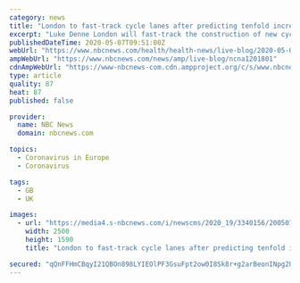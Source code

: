 ```yaml
---
category: news
title: "London to fast-track cycle lanes after predicting tenfold increase in biking"
excerpt: "Luke Denne London will fast-track the construction of new cycle lanes to facilitate a predicted ten-fold increase in biking as a result of the coronavirus crisis, Mayor Sadiq Khan announced. The city's public transit system will only be able to run at a fifth of pre-crisis capacity due to social-distancing requirements,"
publishedDateTime: 2020-05-07T09:51:00Z
webUrl: "https://www.nbcnews.com/health/health-news/live-blog/2020-05-07-coronavirus-news-n1201801/ncrd1201826"
ampWebUrl: "https://www.nbcnews.com/news/amp/live-blog/ncna1201801"
cdnAmpWebUrl: "https://www-nbcnews-com.cdn.ampproject.org/c/s/www.nbcnews.com/news/amp/live-blog/ncna1201801"
type: article
quality: 87
heat: 87
published: false

provider:
  name: NBC News
  domain: nbcnews.com

topics:
  - Coronavirus in Europe
  - Coronavirus

tags:
  - GB
  - UK

images:
  - url: "https://media4.s-nbcnews.com/i/newscms/2020_19/3340156/200507-us-deaths-corona-mc-841_c5047caaf202f22a5cecf3a1490ca6da.JPG"
    width: 2500
    height: 1590
    title: "London to fast-track cycle lanes after predicting tenfold increase in biking"

secured: "qQnFFHmCBqyI21QBOn898LYIEOlPF3GsuFpt2ow0I8Sk8r+g2arBeonINpg2U0pmwdSoD+Ey7McbdrIaG+nBXqCvaLtH+HhC7q851f/ZOt5nCu8sBQMm23JaocnAY07Ycnw4nBytzk0nVdIJx9EYKmOXD/52eisWOxy3bgTRreKqp9KeMcrJaImncvQDsVOVYFTYBxodOTRR/JZwvR9PBy1ojze5gXC/Z2cNd7PCTA4dyNlQSDQgk8zH1Zf2zEm9tBwASDsxF9C0R9U8hfFgS7yOFM0b5zSik9xGBnFNpEhDYfjaIT8W9XInwPyxKT8N;D27q9GX2bWrk+J7n5ZwWyg=="
---
```


